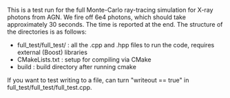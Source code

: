 This is a test run for the full Monte-Carlo ray-tracing simulation for X-ray photons from AGN. We fire off 6e4 photons, which should take approximately 30 seconds. The time is reported at the end. The structure of the directories is as follows:
* full_test/full_test/ : all the .cpp and .hpp files to run the code, requires external (Boost) libraries
* CMakeLists.txt : setup for compiling via CMake
* build : build directory after running cmake

If you want to test writing to a file, can turn "writeout == true" in full_test/full_test/full_test.cpp.
